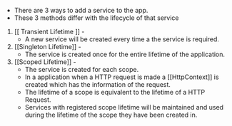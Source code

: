- There are 3 ways to add a service to the app.
- These 3 methods differ with the lifecycle of that service
1. [[ Transient Lifetime ]] - 
	- A new service will be created every time a the service is required.
2. [[Singleton Lifetime]] - 
	- The service is created once for the entire lifetime of the application.
3. [[Scoped Lifetime]] - 
	- The service is created for each scope.
	- In a application when a HTTP request is made a [[HttpContext]] is created which has the information of the request.
	- The lifetime of a scope is equivalent to the lifetime of a HTTP Request.
	- Services with registered scope lifetime will be maintained and used during the lifetime of the scope they have been created in.